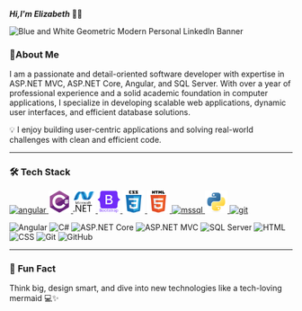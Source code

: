 **_Hi,I'm Elizabeth_** 👩‍💻    

![Blue and White Geometric Modern Personal LinkedIn Banner](https://github.com/user-attachments/assets/340e9458-aec6-4312-b72e-d957be5af66b)



### 🌟**About Me**  
I am a passionate and detail-oriented software developer with expertise in ASP.NET MVC, ASP.NET Core, Angular, and SQL Server. With over a year of professional experience and a solid academic foundation in computer applications, I specialize in developing scalable web applications, dynamic user interfaces, and efficient database solutions.

💡 I enjoy building user-centric applications and solving real-world challenges with clean and efficient code.

---

### 🛠️ **Tech Stack**

<p align="left"> <a href="https://angular.io" target="_blank" rel="noreferrer"> <img src="https://angular.io/assets/images/logos/angular/angular.svg" alt="angular" width="40" height="40"/> </a>  <a href="https://www.w3schools.com/cs/" target="_blank" rel="noreferrer"> <img src="https://raw.githubusercontent.com/devicons/devicon/master/icons/csharp/csharp-original.svg" alt="csharp" width="40" height="40"/> </a> <a href="https://dotnet.microsoft.com/" target="_blank" rel="noreferrer"> <img src="https://raw.githubusercontent.com/devicons/devicon/master/icons/dot-net/dot-net-original-wordmark.svg" alt="dotnet" width="40" height="40"/> </a> <a href="https://getbootstrap.com" target="_blank" rel="noreferrer"> <img src="https://raw.githubusercontent.com/devicons/devicon/master/icons/bootstrap/bootstrap-plain-wordmark.svg" alt="bootstrap" width="40" height="40"/> </a>  <a href="https://www.w3schools.com/css/" target="_blank" rel="noreferrer"> <img src="https://raw.githubusercontent.com/devicons/devicon/master/icons/css3/css3-original-wordmark.svg" alt="css3" width="40" height="40"/> </a>  <a href="https://www.w3.org/html/" target="_blank" rel="noreferrer"> <img src="https://raw.githubusercontent.com/devicons/devicon/master/icons/html5/html5-original-wordmark.svg" alt="html5" width="40" height="40"/> </a>  <a href="https://www.microsoft.com/en-us/sql-server" target="_blank" rel="noreferrer"> <img src="https://www.svgrepo.com/show/303229/microsoft-sql-server-logo.svg" alt="mssql" width="40" height="40"/> </a> <a href="https://www.python.org" target="_blank" rel="noreferrer"> <img src="https://raw.githubusercontent.com/devicons/devicon/master/icons/python/python-original.svg" alt="python" width="40" height="40"/> </a>  <a href="https://git-scm.com/" target="_blank" rel="noreferrer"> <img src="https://www.vectorlogo.zone/logos/git-scm/git-scm-icon.svg" alt="git" width="40" height="40"/> </a> </p>


 ![Angular](https://img.shields.io/badge/Angular-%23DD0031.svg?style=flat-square&logo=angular&logoColor=white)  ![C#](https://img.shields.io/badge/CSharp-%23239120.svg?style=flat-square&logo=csharp&logoColor=white) ![ASP.NET Core](https://img.shields.io/badge/ASP.NET_Core-%230081CB.svg?style=flat-square&logo=dotnet&logoColor=white) ![ASP.NET MVC](https://img.shields.io/badge/ASP.NET_MVC-%23239120.svg?style=flat-square&logo=dotnet&logoColor=white) ![SQL Server](https://img.shields.io/badge/SQL_Server-%23CC2927.svg?style=flat-square&logo=microsoftsqlserver&logoColor=white)  ![HTML](https://img.shields.io/badge/HTML-%23E34F26.svg?style=flat-square&logo=html5&logoColor=white) ![CSS](https://img.shields.io/badge/CSS-%231572B6.svg?style=flat-square&logo=css3&logoColor=white)  ![Git](https://img.shields.io/badge/Git-%23F05033.svg?style=flat-square&logo=git&logoColor=white) ![GitHub](https://img.shields.io/badge/GitHub-%2312100E.svg?style=flat-square&logo=github&logoColor=white) 

---

### 🎨 **Fun Fact**  
Think big, design smart, and dive into new technologies like a tech-loving mermaid 💻✨

